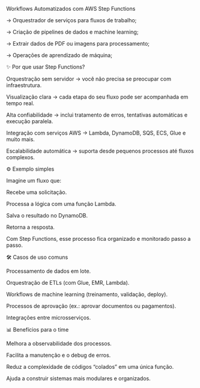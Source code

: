 Workflows Automatizados com AWS Step Functions

-> Orquestrador de serviços para fluxos de trabalho; 

-> Criação de pipelines de dados e machine learning; 

-> Extrair dados de PDF ou imagens para processamento;

-> Operações de aprendizado de máquina; 

✨ Por que usar Step Functions?

Orquestração sem servidor → você não precisa se preocupar com infraestrutura.

Visualização clara → cada etapa do seu fluxo pode ser acompanhada em tempo real.

Alta confiabilidade → inclui tratamento de erros, tentativas automáticas e execução paralela.

Integração com serviços AWS → Lambda, DynamoDB, SQS, ECS, Glue e muito mais.

Escalabilidade automática → suporta desde pequenos processos até fluxos complexos.

⚙️ Exemplo simples

Imagine um fluxo que:

Recebe uma solicitação.

Processa a lógica com uma função Lambda.

Salva o resultado no DynamoDB.

Retorna a resposta.

Com Step Functions, esse processo fica organizado e monitorado passo a passo.

🛠️ Casos de uso comuns

Processamento de dados em lote.

Orquestração de ETLs (com Glue, EMR, Lambda).

Workflows de machine learning (treinamento, validação, deploy).

Processos de aprovação (ex.: aprovar documentos ou pagamentos).

Integrações entre microsserviços.

📊 Benefícios para o time

Melhora a observabilidade dos processos.

Facilita a manutenção e o debug de erros.

Reduz a complexidade de códigos “colados” em uma única função.

Ajuda a construir sistemas mais modulares e organizados.

